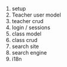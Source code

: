 1. setup
2. Teacher user model
3. teacher crud
4. login / sessions
5. class model
6. class crud
7. search site
8. search engine
9. i18n